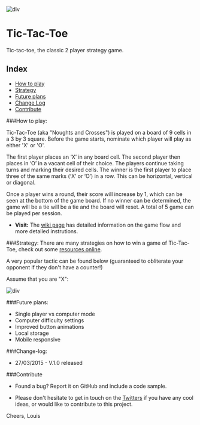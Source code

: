 ![div](http://i.imgur.com/DLVbZjS.png)
# Tic-Tac-Toe
Tic-tac-toe, the classic 2 player strategy game.

## Index

- [How to play](#how-to)
- [Strategy](#strategy)
- [Future plans](#future)
- [Change Log](#change-log)
- [Contribute](#contribute)


<a name="how-to"></a>

###How to play:

Tic-Tac-Toe (aka "Noughts and Crosses") is played on a board of 9 cells in a 3 by 3 square. Before the game starts, nominate which player will play as either 'X' or 'O'.

The first player places an ‘X’ in any board cell. The second player then places in ‘O’ in a vacant cell of their choice. The players continue taking turns and marking their desired cells. The winner is the first player to place three of the same marks (‘X’ or ‘O’) in a row. This can be horizontal, vertical or diagonal.

Once a player wins a round, their score will increase by 1, which can be seen at the bottom of the game board. If no winner can be determined, the game will be a tie will be a tie and the board will reset. A total of 5 game can be played per session.


* **Visit:** The [wiki page](http://en.wikipedia.org/wiki/Tic-tac-toe) has detailed information on the game flow and more detailed instrutions.


<a name="strategy"></a>

###Strategy:
There are many strategies on how to win a game of Tic-Tac-Toe, check out some [resources online](http://www.quora.com/Is-there-a-way-to-never-lose-at-Tic-Tac-Toe).

A very popular tactic can be found below (guaranteed to obliterate your opponent if they don't have a counter!)

Assume that you are "X":

![div](http://i.imgur.com/QATR7H7.jpg)

<a name="future-plans"></a>

###Future plans:
- Single player vs computer mode
- Computer difficulty settings
- Improved button animations
- Local storage
- Mobile responsive

<a name="change-log"></a>
###Change-log:

- 27/03/2015 - V.1.0 released


<a name="contribute"></a>

###Contribute

- Found a bug? Report it on GitHub and include a code sample.

- Please don't hesitate to get in touch on the [Twitters](https://twitter.com/louisgmoore) if you have any cool ideas, or would like to contribute to this project.

Cheers, Louis


